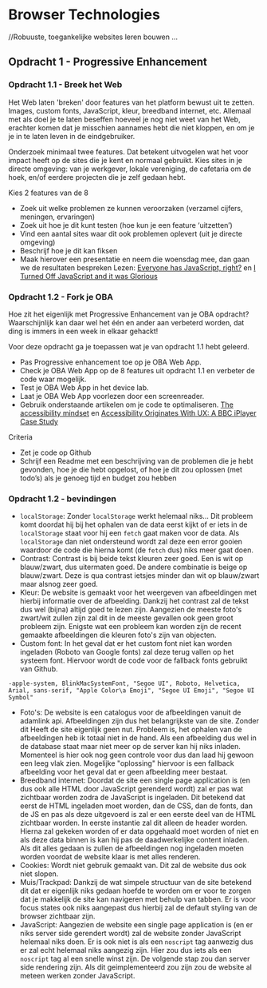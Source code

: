# Browser Technologies
//Robuuste, toegankelijke websites leren bouwen …

## Opdracht 1 - Progressive Enhancement

### Opdracht 1.1 - Breek het Web
Het Web laten 'breken' door features van het platform bewust uit te zetten. Images, custom fonts, JavaScript, kleur, breedband internet, etc. Allemaal met als doel je te laten beseffen hoeveel je nog niet weet van het Web, erachter komen dat je misschien aannames hebt die niet kloppen, en om je je in te laten leven in de eindgebruiker.

Onderzoek minimaal twee features. Dat betekent uitvogelen wat het voor impact heeft op de sites die je kent en normaal gebruikt. Kies sites in je directe omgeving: van je werkgever, lokale vereniging, de cafetaria om de hoek, en/of eerdere projecten die je zelf gedaan hebt.

Kies 2 features van de 8
- Zoek uit welke problemen ze kunnen veroorzaken (verzamel cijfers, meningen, ervaringen)
- Zoek uit hoe je dit kunt testen (hoe kun je een feature ‘uitzetten’)
- Vind een aantal sites waar dit ook problemen oplevert (uit je directe omgeving)
- Beschrijf hoe je dit kan fiksen
- Maak hierover een presentatie en neem die woensdag mee, dan gaan we de resultaten bespreken
Lezen: [Everyone has JavaScript, right?](https://kryogenix.org/code/browser/everyonehasjs.html) en [I Turned Off JavaScript and it was Glorious](https://www.wired.com/2015/11/i-turned-off-javascript-for-a-whole-week-and-it-was-glorious/)

### Opdracht 1.2 - Fork je OBA
Hoe zit het eigenlijk met Progressive Enhancement van je OBA opdracht? Waarschijnlijk kan daar wel het één en ander aan verbeterd worden, dat ding is immers in een week in elkaar gehackt!

Voor deze opdracht ga je toepassen wat je van opdracht 1.1 hebt geleerd.
- Pas Progressive enhancement toe op je OBA Web App.
- Check je OBA Web App op de 8 features uit opdracht 1.1 en verbeter de code waar mogelijk.
- Test  je OBA Web App in het device lab.
- Laat je OBA Web App voorlezen door een screenreader.
- Gebruik onderstaande artikelen om je code te optimaliseren.
[The accessibility mindset](https://24ways.org/2015/the-accessibility-mindset/) en [Accessibility Originates With UX: A BBC iPlayer Case Study](https://www.smashingmagazine.com/2015/02/bbc-iplayer-accessibility-case-study/)

Criteria
- Zet je code op Github
- Schrijf een Readme met een beschrijving van de problemen die je hebt gevonden, hoe je die hebt opgelost, of hoe je dit zou oplossen (met todo’s) als je genoeg tijd en budget zou hebben

### Opdracht 1.2 - bevindingen

- `localStorage`: Zonder `localStorage` werkt helemaal niks... Dit probleem komt doordat hij bij het ophalen van de data eerst kijkt of
  er iets in de `localStorage` staat voor hij een `fetch` gaat maken voor de data. Als `localStorage` dan niet
ondersteund wordt zal deze een error gooien waardoor de code die hierna komt (de `fetch` dus) niks meer gaat doen.
- Contrast: Contrast is bij beide tekst kleuren zeer goed. Een is wit op blauw/zwart, dus uitermaten goed. De andere combinatie is
  beige op blauw/zwart. Deze is qua contrast ietsjes minder dan wit op blauw/zwart maar alsnog zeer goed.
- Kleur: De website is gemaakt voor het weergeven van afbeeldingen met hierbij informatie over de afbeelding. Dankzij
  het contrast zal de tekst dus wel (bijna) altijd goed te lezen zijn. Aangezien de meeste foto's zwart/wit zullen zijn
zal dit in de meeste gevallen ook geen groot probleem zijn. Enigste wat een probleem kan worden zijn de recent gemaakte afbeeldingen die kleuren foto's zijn van objecten.
- Custom font: In het geval dat er het custom font niet kan worden ingeladen (Roboto van Google fonts) zal deze terug vallen op het
  systeem font. Hiervoor wordt de code voor de fallback fonts gebruikt van Github.

```
-apple-system, BlinkMacSystemFont, "Segoe UI", Roboto, Helvetica, Arial, sans-serif, "Apple Color\a Emoji", "Segoe UI Emoji", "Segoe UI Symbol"
```

- Foto's: De website is een catalogus voor de afbeeldingen vanuit de adamlink api. Afbeeldingen zijn dus het
  belangrijkste van de site. Zonder dit Heeft de site eigenlijk geen nut. Probleem is, het ophalen van de afbeeldingen
heb ik totaal niet in de hand. Als een afbeelding dus wel in de database staat maar niet meer op de server kan hij niks
inladen. Momenteel is hier ook nog geen controle voor dus dan laad hij gewoon een leeg vlak zien. Mogelijke "oplossing"
hiervoor is een fallback afbeelding voor het geval dat er geen afbeelding meer bestaat.
- Breedband internet: Doordat de site een single page application is (en dus ook alle HTML door JavaScript gerenderd
  wordt) zal er pas wat zichtbaar worden zodra de JavaScript is ingeladen. Dit betekend dat eerst de HTML ingeladen moet
worden, dan de CSS, dan de fonts, dan de JS en pas als deze uitgevoerd is zal er een eerste deel van de HTML zichtbaar worden. In
eerste instantie zal dit alleen de header worden. Hierna zal gekeken worden of er data opgehaald moet worden of niet en
als deze data binnen is kan hij pas de daadwerkelijke content inladen. Als dit alles gedaan is zullen de afbeeldingen
nog ingeladen moeten worden voordat de website klaar is met alles renderen.
- Cookies: Wordt niet gebruik gemaakt van. Dit zal de website dus ook niet slopen.
- Muis/Trackpad: Dankzij de wat simpele structuur van de site betekend dit dat er eigenlijk niks gedaan hoefde te worden
  om er voor te zorgen dat je makkelijk de site kan navigeren met behulp van tabben. Er is voor focus states ook niks
aangepast dus hierbij zal de default styling van de browser zichtbaar zijn.
- JavaScript: Aangezien de website een single page application is (en er niks server side gerendert wordt) zal de
  website zonder JavaScript helemaal niks doen. Er is ook niet is als een `noscript` tag aanwezig dus er zal echt
helemaal niks aangezig zijn. Hier zou dus iets als een `noscript` tag al een snelle winst zijn. De volgende stap zou dan
server side rendering zijn. Als dit geimplementeerd zou zijn zou de website al meteen werken zonder JavaScript.
